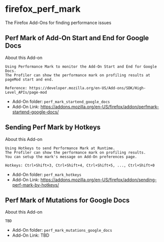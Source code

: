 # firefox_perf_mark
The Firefox Add-Ons for finding performance issues


## Perf Mark of Add-On Start and End for Google Docs

About this Add-on
```
Using Performance Mark to monitor the Add-On Start and End for Google Docs.
The Profiler can show the performance mark on profiling results at pageMod start and end.

Reference: https://developer.mozilla.org/en-US/Add-ons/SDK/High-Level_APIs/page-mod
```

* Add-On folder: `perf_mark_startend_google_docs`
* Add-On Link: https://addons.mozilla.org/en-US/firefox/addon/perfmark-startend-google-docs/

## Sending Perf Mark by Hotkeys

About this Add-on
```
Using Hotkeys to send Performance Mark at Runtime.
The Profiler can show the performance mark on profiling results.
You can setup the mark's message on Add-On preferences page.

Hotkeys: Ctrl+Shift+3, Ctrl+Shift+4, Ctrl+Shift+5, ..., Ctrl+Shift+0
```

* Add-On folder: `perf_mark_hotkeys`
* Add-On Link: https://addons.mozilla.org/en-US/firefox/addon/sending-perf-mark-by-hotkeys/

## Perf Mark of Mutations for Google Docs

About this Add-on
```
TBD
```

* Add-On folder: `perf_mark_mutations_google_docs`
* Add-On Link: TBD
